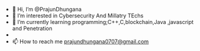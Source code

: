- 👋 Hi, I’m @PrajunDhungana
- 👀 I’m interested in Cybersecurity And Millatry TEchs
- 🌱 I’m currently learning programming;C++,C,blockchain,Java ,javascript and Penetration
- 
- 📫 How to reach me prajundhungana0707@gmail.com
  

<!---
PrajunDhungana/PrajunDhungana is a ✨ special ✨ repository because its `README.md` (this file) appears on your GitHub profile.
You can click the Preview link to take a look at your changes.
--->
